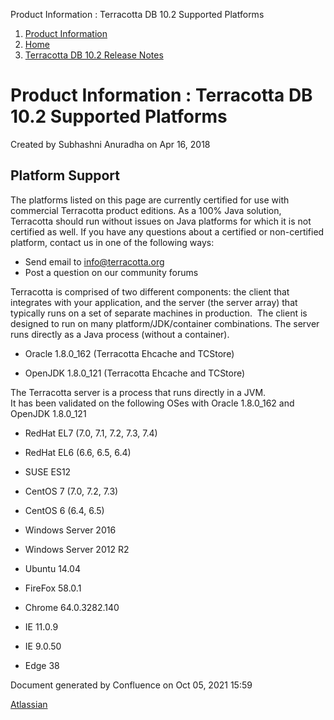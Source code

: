 Product Information : Terracotta DB 10.2 Supported Platforms  

1.  [Product Information](index)
2.  [Home](Home)
3.  [Terracotta DB 10.2 Release Notes](Terracotta-DB-10.2-Release-Notes)

Product Information : Terracotta DB 10.2 Supported Platforms
============================================================

Created by Subhashni Anuradha on Apr 16, 2018

Platform Support
----------------

The platforms listed on this page are currently certified for use with commercial Terracotta product editions. As a 100% Java solution, Terracotta should run without issues on Java platforms for which it is not certified as well. If you have any questions about a certified or non-certified platform, contact us in one of the following ways:  
  

*   Send email to [info@terracotta.org](mailto:info@terracotta.org)
*   Post a question on our community forums

Terracotta is comprised of two different components: the client that integrates with your application, and the server (the server array) that typically runs on a set of separate machines in production.  The client is designed to run on many platform/JDK/container combinations. The server runs directly as a Java process (without a container).

*   Oracle 1.8.0\_162 (Terracotta Ehcache and TCStore)  
    
*   OpenJDK 1.8.0\_121 (Terracotta Ehcache and TCStore)  
    

The Terracotta server is a process that runs directly in a JVM.  
It has been validated on the following OSes with Oracle 1.8.0\_162 and OpenJDK 1.8.0\_121

*   RedHat EL7 (7.0, 7.1, 7.2, 7.3, 7.4)
*   RedHat EL6 (6.6, 6.5, 6.4)
*   SUSE ES12
*   CentOS 7 (7.0, 7.2, 7.3)
*   CentOS 6 (6.4, 6.5)  
    
*   Windows Server 2016
*   Windows Server 2012 R2
*   Ubuntu 14.04  
    

*   FireFox 58.0.1
*   Chrome 64.0.3282.140
*   IE 11.0.9
*   IE 9.0.50
*   Edge 38

Document generated by Confluence on Oct 05, 2021 15:59

[Atlassian](http://www.atlassian.com/)